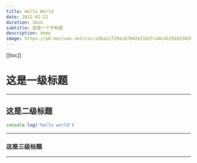```yaml
---
title: Hello World
date: 2022-02-22
duration: 3min
subtitle: 这是一个子标题
description: demo
image: https://p0.meituan.net/csc/a36a11f29ac67842a71b2fcd4c41291b530265.jpg
---
```


[[toc]]

# 这是一级标题

<hr class="!my-50" />

## 这是二级标题

```js
console.log('hello world')
```
<hr class="!my-50" />

### 这是三级标题

<hr class="!my-50" />
